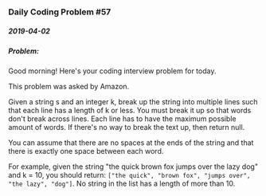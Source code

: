 ### Daily Coding Problem #57
##### 2019-04-02
##### Problem:

Good morning! Here's your coding interview problem for today.

This problem was asked by Amazon.

Given a string s and an integer k, break up the string into multiple lines such that each line has a length of k or less. You must break it up so that words don't break across lines. Each line has to have the maximum possible amount of words. If there's no way to break the text up, then return null.

You can assume that there are no spaces at the ends of the string and that there is exactly one space between each word.

For example, given the string "the quick brown fox jumps over the lazy dog" and k = 10, you should return: `["the quick", "brown fox", "jumps over", "the lazy", "dog"]`. No string in the list has a length of more than 10.

